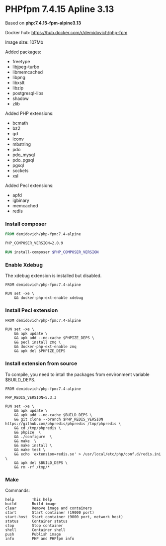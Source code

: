 # PHPfpm 7.4.15 Apline 3.13

Based on **php:7.4.15-fpm-alpine3.13**

Docker hub: https://hub.docker.com/r/demidovich/php-fpm

Image size: 107Mb

Added packages:

* freetype
* libjpeg-turbo
* libmemcached
* libpng
* libxslt
* libzip
* postgresql-libs
* shadow
* zlib

Added PHP extensions:

* bcmath
* bz2
* gd
* iconv
* mbstring
* pdo
* pdo_mysql
* pdo_pgsql
* pgsql
* sockets
* xsl

Added Pecl extensions:

* apfd
* igbinary
* memcached
* redis

### Install composer

```dockerfile
FROM demidovich/php-fpm:7.4-alpine

PHP_COMPOSER_VERSION=2.0.9

RUN install-composer $PHP_COMPOSER_VERSION
```

### Enable Xdebug

The xdebug extension is installed but disabled. 

```
FROM demidovich/php-fpm:7.4-alpine

RUN set -xe \
    && docker-php-ext-enable xdebug
```

### Install Pecl extension

```
FROM demidovich/php-fpm:7.4-alpine

RUN set -xe \
    && apk update \
    && apk add --no-cache $PHPIZE_DEPS \
    && pecl install zmq \
    && docker-php-ext-enable zmq
    && apk del $PHPIZE_DEPS
```

### Install extension from source

To compile, you need to intall the packages from environment variable $BUILD_DEPS.

```
FROM demidovich/php-fpm:7.4-alpine

PHP_REDIS_VERSION=5.3.3

RUN set -xe \
    && apk update \
    && apk add --no-cache $BUILD_DEPS \
    && git clone --branch $PHP_REDIS_VERSION https://github.com/phpredis/phpredis /tmp/phpredis \
    && cd /tmp/phpredis \
    && phpize  \
    && ./configure  \
    && make  \
    && make install \
    && make test \
    && echo 'extension=redis.so' > /usr/local/etc/php/conf.d/redis.ini \
    && apk del $BUILD_DEPS \
    && rm -rf /tmp/*
```

### Make

Commands:

```
help        This help
build       Build image
clear       Remove image and containers
start       Start container (19000 port)
start-host  Start container (9000 port, network host)
status      Container status
stop        Stop container
shell       Container shell
push        Publish image
info        PHP and PHPfpm info
```

